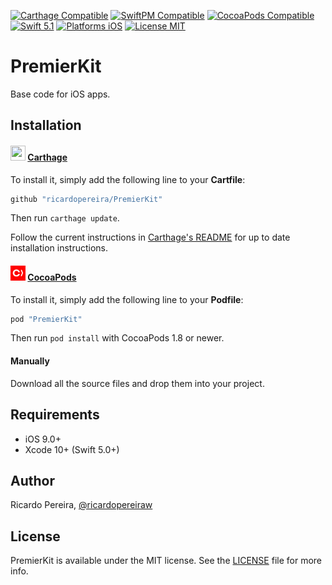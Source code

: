 [![Carthage Compatible](https://img.shields.io/badge/Carthage-Compatible-brightgreen.svg)](https://github.com/Carthage/Carthage)
[![SwiftPM Compatible](https://img.shields.io/badge/SwiftPM-Compatible-brightgreen.svg)](https://swift.org/package-manager)
[![CocoaPods Compatible](https://img.shields.io/cocoapods/v/PremierKit.svg?style=flat)](https://cocoapods.org/pods/PremierKit)
[![Swift 5.1](https://img.shields.io/badge/Swift-5.1-orange.svg?style=flat)](https://developer.apple.com/swift/)
[![Platforms iOS](https://img.shields.io/badge/Platforms-iOS-lightgray.svg?style=flat)](https://developer.apple.com/swift/)
[![License MIT](https://img.shields.io/badge/license-MIT-blue.svg?style=flat)](https://github.com/ricardopereira/PremierKit/blob/master/LICENSE)

# PremierKit

Base code for iOS apps.

## Installation

#### <img src="https://cloud.githubusercontent.com/assets/432536/5252404/443d64f4-7952-11e4-9d26-fc5cc664cb61.png" width="24" height="24"> [Carthage]

[Carthage]: https://github.com/Carthage/Carthage

To install it, simply add the following line to your **Cartfile**:

```ruby
github "ricardopereira/PremierKit"
```

Then run `carthage update`.

Follow the current instructions in [Carthage's README][carthage-installation]
for up to date installation instructions.

[carthage-installation]: https://github.com/Carthage/Carthage#adding-frameworks-to-an-application

#### <img src="https://raw.githubusercontent.com/ricardopereira/resources/master/img/cocoapods.png" width="24" height="24"> [CocoaPods]

[CocoaPods]: http://cocoapods.org

To install it, simply add the following line to your **Podfile**:

```ruby
pod "PremierKit"
```

Then run `pod install` with CocoaPods 1.8 or newer.

#### Manually

Download all the source files and drop them into your project.

## Requirements

* iOS 9.0+
* Xcode 10+ (Swift 5.0+)

## Author

Ricardo Pereira, [@ricardopereiraw](https://twitter.com/ricardopereiraw)

## License

PremierKit is available under the MIT license. See the [LICENSE] file for more info.

[LICENSE]: /LICENSE
